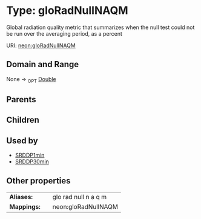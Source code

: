 
# Type: gloRadNullNAQM


Global radiation quality metric that summarizes when the null test could not be run over the averaging period, as a percent

URI: [neon:gloRadNullNAQM](https://data.neonscience.org/gloRadNullNAQM)


## Domain and Range

None ->  <sub>OPT</sub> [Double](types/Double.md)

## Parents


## Children


## Used by

 * [SRDDP1min](SRDDP1min.md)
 * [SRDDP30min](SRDDP30min.md)

## Other properties

|  |  |  |
| --- | --- | --- |
| **Aliases:** | | glo rad null n a q m |
| **Mappings:** | | neon:gloRadNullNAQM |

